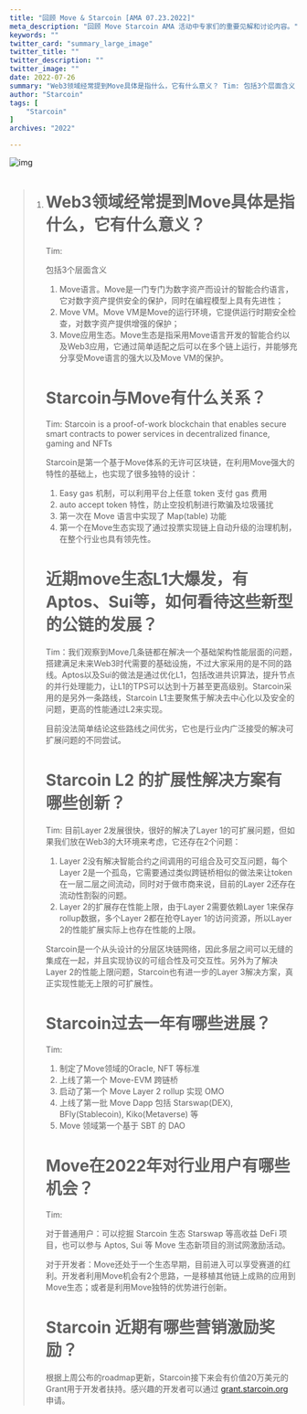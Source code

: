 ```yaml
---
title: "回顾 Move & Starcoin [AMA 07.23.2022]"
meta_description: "回顾 Move Starcoin AMA 活动中专家们的重要见解和讨论内容。"
keywords: ""
twitter_card: "summary_large_image"
twitter_title: ""
twitter_description: ""
twitter_image: ""
date: 2022-07-26
summary: "Web3领域经常提到Move具体是指什么，它有什么意义？ Tim: 包括3个层面含义 Move语言。Move是一门专门为数字资产而设计的智能合约语言，它对数字资产提供安全的保护，同时在编程模型上具有先进性； Move..."
author: "Starcoin"
tags: [
    "Starcoin"
]
archives: "2022"

---
```


![img](/images/hackathon/ama1.png)

> 1. # Web3领域经常提到Move具体是指什么，它有什么意义？
>
>    Tim:
>
>    包括3个层面含义
>
>    1. Move语言。Move是一门专门为数字资产而设计的智能合约语言，它对数字资产提供安全的保护，同时在编程模型上具有先进性；
>    2. Move VM。Move VM是Move的运行环境，它提供运行时期安全检查，对数字资产提供增强的保护；
>    3. Move应用生态。Move生态是指采用Move语言开发的智能合约以及Web3应用，它通过简单适配之后可以在多个链上运行，并能够充分享受Move语言的强大以及Move VM的保护。
>
>    # Starcoin与Move有什么关系？
>
>    Tim: Starcoin is a proof-of-work blockchain that enables secure smart contracts to power services in decentralized finance, gaming and NFTs
>
>    Starcoin是第一个基于Move体系的无许可区块链，在利用Move强大的特性的基础上，也实现了很多独特的设计：
>
>    1. Easy gas 机制，可以利用平台上任意 token 支付 gas 费用
>    2. auto accept token 特性，防止空投机制进行欺骗及垃圾骚扰
>    3. 第一次在 Move 语言中实现了 Map(table) 功能
>    4. 第一个在Move生态实现了通过投票实现链上自动升级的治理机制，在整个行业也具有领先性。
>
>    # 近期move生态L1大爆发，有Aptos、Sui等，如何看待这些新型的公链的发展？
>
>    Tim：我们观察到Move几条链都在解决一个基础架构性能层面的问题，搭建满足未来Web3时代需要的基础设施，不过大家采用的是不同的路线。Aptos以及Sui的做法是通过优化L1，包括改进共识算法，提升节点的并行处理能力，让L1的TPS可以达到十万甚至更高级别。Starcoin采用的是另外一条路线，Starcoin L1主要聚焦于解决去中心化以及安全的问题，更高的性能通过L2来实现。
>
>    目前没法简单结论这些路线之间优劣，它也是行业内广泛接受的解决可扩展问题的不同尝试。
>
>    # **Starcoin L2 的扩展性解决方案有哪些创新？**
>
>    Tim: 目前Layer 2发展很快，很好的解决了Layer 1的可扩展问题，但如果我们放在Web3的大环境来考虑，它还存在2个问题：
>
>    1. Layer 2没有解决智能合约之间调用的可组合及可交互问题，每个Layer 2是一个孤岛，它需要通过类似跨链桥相似的做法来让token在一层二层之间流动，同时对于做市商来说，目前的Layer 2还存在流动性割裂的问题。
>    2. Layer 2的扩展存在性能上限，由于Layer 2需要依赖Layer 1来保存rollup数据，多个Layer 2都在抢夺Layer 1的访问资源，所以Layer 2的性能扩展实际上也存在性能的上限。
>
>    Starcoin是一个从头设计的分层区块链网络，因此多层之间可以无缝的集成在一起，并且实现协议的可组合性及可交互性。另外为了解决Layer 2的性能上限问题，Starcoin也有进一步的Layer 3解决方案，真正实现性能无上限的可扩展性。
>
>    # Starcoin过去一年有哪些进展？
>
>    Tim:
>
>    1. 制定了Move领域的Oracle, NFT 等标准
>    2. 上线了第一个 Move-EVM 跨链桥
>    3. 启动了第一个 Move Layer 2 rollup 实现 OMO
>    4. 上线了第一批 Move Dapp 包括 Starswap(DEX), BFly(Stablecoin), Kiko(Metaverse) 等
>    5. Move 领域第一个基于 SBT 的 DAO
>
>    # Move在2022年对行业用户有哪些机会？
>
>    Tim:
>
>    对于普通用户：可以挖掘 Starcoin 生态 Starswap 等高收益 DeFi 项目，也可以参与 Aptos, Sui 等 Move 生态新项目的测试网激励活动。
>
>    对于开发者：Move还处于一个生态早期，目前进入可以享受赛道的红利。开发者利用Move机会有2个思路，一是移植其他链上成熟的应用到Move生态；或者是利用Move独特的优势进行创新。
>
>    # Starcoin 近期有哪些营销激励奖励？
>
>    根据上周公布的roadmap更新，Starcoin接下来会有价值20万美元的Grant用于开发者扶持。感兴趣的开发者可以通过 [grant.starcoin.org](http://grant.starcoin.org/) 申请。